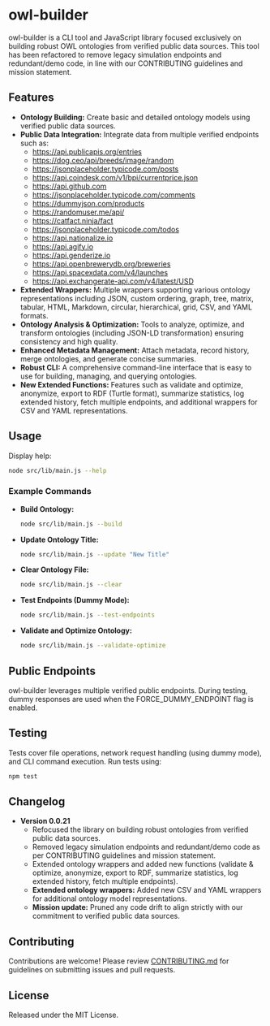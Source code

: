 # owl-builder

owl-builder is a CLI tool and JavaScript library focused exclusively on building robust OWL ontologies from verified public data sources. This tool has been refactored to remove legacy simulation endpoints and redundant/demo code, in line with our CONTRIBUTING guidelines and mission statement.

## Features

- **Ontology Building:** Create basic and detailed ontology models using verified public data sources.
- **Public Data Integration:** Integrate data from multiple verified endpoints such as:
  - https://api.publicapis.org/entries
  - https://dog.ceo/api/breeds/image/random
  - https://jsonplaceholder.typicode.com/posts
  - https://api.coindesk.com/v1/bpi/currentprice.json
  - https://api.github.com
  - https://jsonplaceholder.typicode.com/comments
  - https://dummyjson.com/products
  - https://randomuser.me/api/
  - https://catfact.ninja/fact
  - https://jsonplaceholder.typicode.com/todos
  - https://api.nationalize.io
  - https://api.agify.io
  - https://api.genderize.io
  - https://api.openbrewerydb.org/breweries
  - https://api.spacexdata.com/v4/launches
  - https://api.exchangerate-api.com/v4/latest/USD
- **Extended Wrappers:** Multiple wrappers supporting various ontology representations including JSON, custom ordering, graph, tree, matrix, tabular, HTML, Markdown, circular, hierarchical, grid, CSV, and YAML formats.
- **Ontology Analysis & Optimization:** Tools to analyze, optimize, and transform ontologies (including JSON-LD transformation) ensuring consistency and high quality.
- **Enhanced Metadata Management:** Attach metadata, record history, merge ontologies, and generate concise summaries.
- **Robust CLI:** A comprehensive command-line interface that is easy to use for building, managing, and querying ontologies.
- **New Extended Functions:** Features such as validate and optimize, anonymize, export to RDF (Turtle format), summarize statistics, log extended history, fetch multiple endpoints, and additional wrappers for CSV and YAML representations.

## Usage

Display help:

```bash
node src/lib/main.js --help
```

### Example Commands

- **Build Ontology:**
  ```bash
  node src/lib/main.js --build
  ```
- **Update Ontology Title:**
  ```bash
  node src/lib/main.js --update "New Title"
  ```
- **Clear Ontology File:**
  ```bash
  node src/lib/main.js --clear
  ```
- **Test Endpoints (Dummy Mode):**
  ```bash
  node src/lib/main.js --test-endpoints
  ```
- **Validate and Optimize Ontology:**
  ```bash
  node src/lib/main.js --validate-optimize
  ```

## Public Endpoints

owl-builder leverages multiple verified public endpoints. During testing, dummy responses are used when the FORCE_DUMMY_ENDPOINT flag is enabled.

## Testing

Tests cover file operations, network request handling (using dummy mode), and CLI command execution. Run tests using:

```bash
npm test
```

## Changelog

- **Version 0.0.21**
  - Refocused the library on building robust ontologies from verified public data sources.
  - Removed legacy simulation endpoints and redundant/demo code as per CONTRIBUTING guidelines and mission statement.
  - Extended ontology wrappers and added new functions (validate & optimize, anonymize, export to RDF, summarize statistics, log extended history, fetch multiple endpoints).
  - **Extended ontology wrappers:** Added new CSV and YAML wrappers for additional ontology model representations.
  - **Mission update:** Pruned any code drift to align strictly with our commitment to verified public data sources.

## Contributing

Contributions are welcome! Please review [CONTRIBUTING.md](CONTRIBUTING.md) for guidelines on submitting issues and pull requests.

## License

Released under the MIT License.
